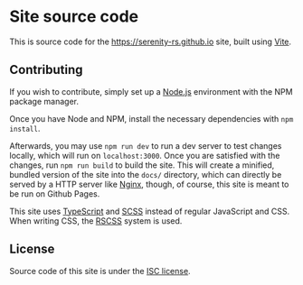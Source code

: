 # Site source code

This is source code for the https://serenity-rs.github.io site, built using
[Vite][vite].

## Contributing

If you wish to contribute, simply set up a [Node.js][node] environment with the
NPM package manager.

Once you have Node and NPM, install the necessary dependencies with `npm install`.

Afterwards, you may use `npm run dev` to run a dev server to test changes
locally, which will run on `localhost:3000`. Once you are satisfied with the
changes, run `npm run build` to build the site. This will create a minified,
bundled version of the site into the `docs/` directory, which can directly be
served by a HTTP server like [Nginx][nginx], though, of course, this site is
meant to be run on Github Pages.

This site uses [TypeScript][ts] and [SCSS][sass-scss] instead of regular
JavaScript and CSS. When writing CSS, the [RSCSS][rscss] system is used.

[vite]: https://vite.dev
[node]: https://nodejs.org
[nginx]: https://nginx.org
[ts]: https://typescriptlang.org
[sass-scss]: https://sasscss.com
[rscss]: https://rstacruz.github.io/rscss/

## License

Source code of this site is under the [ISC license](LICENSE.md).
